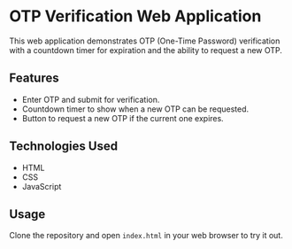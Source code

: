 # OTP Verification Web Application

This web application demonstrates OTP (One-Time Password) verification with a countdown timer for expiration and the ability to request a new OTP.

## Features

- Enter OTP and submit for verification.
- Countdown timer to show when a new OTP can be requested.
- Button to request a new OTP if the current one expires.

## Technologies Used

- HTML
- CSS
- JavaScript


## Usage

Clone the repository and open `index.html` in your web browser to try it out.

